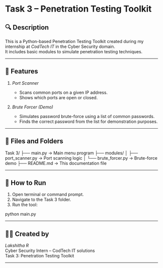 # Task 3 – Penetration Testing Toolkit

## 🔍 Description
This is a Python-based Penetration Testing Toolkit created during my internship at *CodTech IT* in the Cyber Security domain.  
It includes basic modules to simulate penetration testing techniques.

---

## 🧰 Features

1. *Port Scanner*
   - Scans common ports on a given IP address.
   - Shows which ports are open or closed.

2. *Brute Forcer (Demo)*
   - Simulates password brute-force using a list of common passwords.
   - Finds the correct password from the list for demonstration purposes.

---

## 📁 Files and Folders

Task 3/ ├── main.py               → Main menu program ├── modules/ │   ├── port_scanner.py   → Port scanning logic │   └── brute_forcer.py   → Brute-force demo ├── README.md             → This documentation file

---

## 🚀 How to Run

1. Open terminal or command prompt.
2. Navigate to the Task 3 folder.
3. Run the tool:

python main.py

---

## 👩‍💻 Created by
*Lakshitha R*  
Cyber Security Intern – CodTech IT solutions  
Task 3: Penetration Testing Toolkit

---

